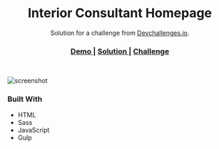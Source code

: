 <h1 align="center">Interior Consultant Homepage</h1>

<div align="center">
   Solution for a challenge from  <a href="http://devchallenges.io" target="_blank">Devchallenges.io</a>.
</div>

<div align="center">
  <h3>
    <a href="https://flamboyant-dubinsky-6ce3f0.netlify.app/">
      Demo
    </a>
    <span> | </span>
    <a href="https://devchallenges.io/solutions/P7NHbgzZva0Gt0hOEQ2p">
      Solution
    </a>
    <span> | </span>
    <a href="https://devchallenges.io/challenges/Jymh2b2FyebRTUljkNcb">
      Challenge
    </a>
  </h3>
</div>

<br/>

![screenshot](https://i.ibb.co/PcrL5pg/interior-consultant.png)

### Built With

- HTML
- Sass
- JavaScript
- Gulp
